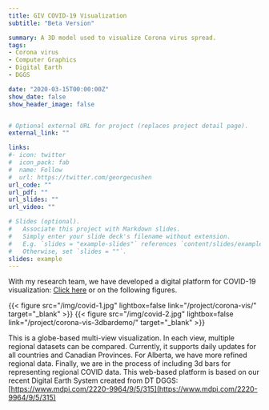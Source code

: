 ```yaml
---
title: GIV COVID-19 Visualization
subtitle: "Beta Version"

summary: A 3D model used to visualize Corona virus spread.
tags:
- Corona virus
- Computer Graphics
- Digital Earth
- DGGS

date: "2020-03-15T00:00:00Z"
show_date: false
show_header_image: false


# Optional external URL for project (replaces project detail page).
external_link: ""

links:
#- icon: twitter
#  icon_pack: fab
#  name: Follow
#  url: https://twitter.com/georgecushen
url_code: ""
url_pdf: ""
url_slides: ""
url_video: ""

# Slides (optional).
#   Associate this project with Markdown slides.
#   Simply enter your slide deck's filename without extension.
#   E.g. `slides = "example-slides"` references `content/slides/example-slides.md`.
#   Otherwise, set `slides = ""`.
slides: example
---
```


With my research team, we have developed a digital platform for COVID-19 visualization: [Click here](/project/corona-vis/) or on the following figures.

{{< figure src="/img/covid-1.jpg" lightbox=false link="/project/corona-vis/" target="_blank" >}}
{{< figure src="/img/covid-2.jpg" lightbox=false link="/project/corona-vis-3dbardemo/" target="_blank" >}}

This is a globe-based multi-view visualization. In each view, multiple regional datasets can be compared. Currently, it supports daily updates for all countries and Canadian Provinces. For Alberta, we have more refined regional data. 
Finally, we are in the process of including 3d bars for representing regional COVID data. This web-based platform is based on our recent Digital Earth System created from DT DGGS: [https://www.mdpi.com/2220-9964/9/5/315](https://www.mdpi.com/2220-9964/9/5/315)


